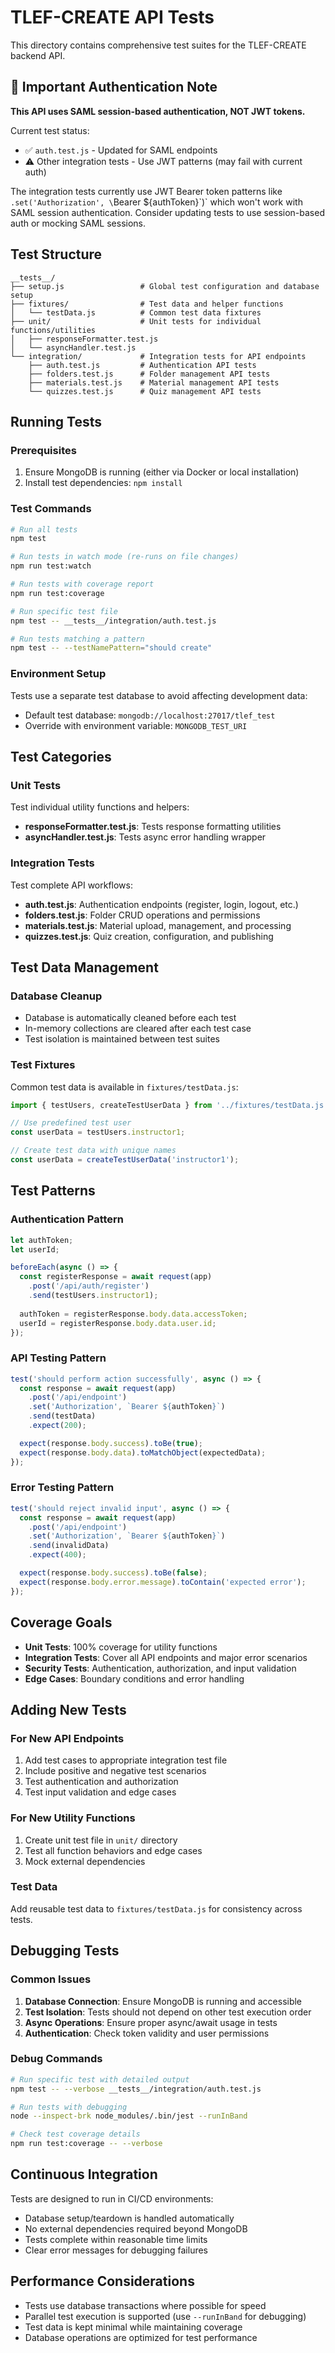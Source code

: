 # TLEF-CREATE API Tests

This directory contains comprehensive test suites for the TLEF-CREATE backend API.

## 🚨 Important Authentication Note

**This API uses SAML session-based authentication, NOT JWT tokens.**

Current test status:
- ✅ `auth.test.js` - Updated for SAML endpoints
- ⚠️  Other integration tests - Use JWT patterns (may fail with current auth)

The integration tests currently use JWT Bearer token patterns like `.set('Authorization', \`Bearer \${authToken}\`)` which won't work with SAML session authentication. Consider updating tests to use session-based auth or mocking SAML sessions.

## Test Structure

```
__tests__/
├── setup.js                 # Global test configuration and database setup
├── fixtures/                # Test data and helper functions
│   └── testData.js          # Common test data fixtures
├── unit/                    # Unit tests for individual functions/utilities
│   ├── responseFormatter.test.js
│   └── asyncHandler.test.js
└── integration/             # Integration tests for API endpoints
    ├── auth.test.js         # Authentication API tests
    ├── folders.test.js      # Folder management API tests
    ├── materials.test.js    # Material management API tests
    └── quizzes.test.js      # Quiz management API tests
```

## Running Tests

### Prerequisites

1. Ensure MongoDB is running (either via Docker or local installation)
2. Install test dependencies: `npm install`

### Test Commands

```bash
# Run all tests
npm test

# Run tests in watch mode (re-runs on file changes)
npm run test:watch

# Run tests with coverage report
npm run test:coverage

# Run specific test file
npm test -- __tests__/integration/auth.test.js

# Run tests matching a pattern
npm test -- --testNamePattern="should create"
```

### Environment Setup

Tests use a separate test database to avoid affecting development data:

- Default test database: `mongodb://localhost:27017/tlef_test`
- Override with environment variable: `MONGODB_TEST_URI`

## Test Categories

### Unit Tests

Test individual utility functions and helpers:

- **responseFormatter.test.js**: Tests response formatting utilities
- **asyncHandler.test.js**: Tests async error handling wrapper

### Integration Tests

Test complete API workflows:

- **auth.test.js**: Authentication endpoints (register, login, logout, etc.)
- **folders.test.js**: Folder CRUD operations and permissions
- **materials.test.js**: Material upload, management, and processing
- **quizzes.test.js**: Quiz creation, configuration, and publishing

## Test Data Management

### Database Cleanup

- Database is automatically cleaned before each test
- In-memory collections are cleared after each test case
- Test isolation is maintained between test suites

### Test Fixtures

Common test data is available in `fixtures/testData.js`:

```javascript
import { testUsers, createTestUserData } from '../fixtures/testData.js';

// Use predefined test user
const userData = testUsers.instructor1;

// Create test data with unique names
const userData = createTestUserData('instructor1');
```

## Test Patterns

### Authentication Pattern

```javascript
let authToken;
let userId;

beforeEach(async () => {
  const registerResponse = await request(app)
    .post('/api/auth/register')
    .send(testUsers.instructor1);
  
  authToken = registerResponse.body.data.accessToken;
  userId = registerResponse.body.data.user.id;
});
```

### API Testing Pattern

```javascript
test('should perform action successfully', async () => {
  const response = await request(app)
    .post('/api/endpoint')
    .set('Authorization', `Bearer ${authToken}`)
    .send(testData)
    .expect(200);

  expect(response.body.success).toBe(true);
  expect(response.body.data).toMatchObject(expectedData);
});
```

### Error Testing Pattern

```javascript
test('should reject invalid input', async () => {
  const response = await request(app)
    .post('/api/endpoint')
    .set('Authorization', `Bearer ${authToken}`)
    .send(invalidData)
    .expect(400);

  expect(response.body.success).toBe(false);
  expect(response.body.error.message).toContain('expected error');
});
```

## Coverage Goals

- **Unit Tests**: 100% coverage for utility functions
- **Integration Tests**: Cover all API endpoints and major error scenarios
- **Security Tests**: Authentication, authorization, and input validation
- **Edge Cases**: Boundary conditions and error handling

## Adding New Tests

### For New API Endpoints

1. Add test cases to appropriate integration test file
2. Include positive and negative test scenarios
3. Test authentication and authorization
4. Test input validation and edge cases

### For New Utility Functions

1. Create unit test file in `unit/` directory
2. Test all function behaviors and edge cases
3. Mock external dependencies

### Test Data

Add reusable test data to `fixtures/testData.js` for consistency across tests.

## Debugging Tests

### Common Issues

1. **Database Connection**: Ensure MongoDB is running and accessible
2. **Test Isolation**: Tests should not depend on other test execution order
3. **Async Operations**: Ensure proper async/await usage in tests
4. **Authentication**: Check token validity and user permissions

### Debug Commands

```bash
# Run specific test with detailed output
npm test -- --verbose __tests__/integration/auth.test.js

# Run tests with debugging
node --inspect-brk node_modules/.bin/jest --runInBand

# Check test coverage details
npm run test:coverage -- --verbose
```

## Continuous Integration

Tests are designed to run in CI/CD environments:

- Database setup/teardown is handled automatically
- No external dependencies required beyond MongoDB
- Tests complete within reasonable time limits
- Clear error messages for debugging failures

## Performance Considerations

- Tests use database transactions where possible for speed
- Parallel test execution is supported (use `--runInBand` for debugging)
- Test data is kept minimal while maintaining coverage
- Database operations are optimized for test performance
